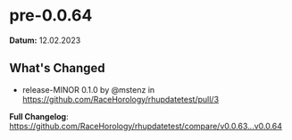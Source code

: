 # pre-0.0.64

**Datum:** 12.02.2023

## What's Changed
* release-MINOR 0.1.0 by @mstenz in https://github.com/RaceHorology/rhupdatetest/pull/3


**Full Changelog**: https://github.com/RaceHorology/rhupdatetest/compare/v0.0.63...v0.0.64
